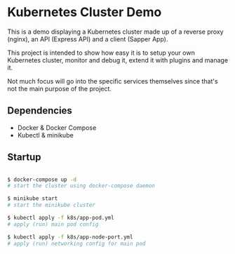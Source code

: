 # Kubernetes Cluster Demo

This is a demo displaying a Kubernetes cluster made up of a reverse proxy (nginx), an API (Express API) and a client (Sapper App).

This project is intended to show how easy it is to setup your own Kubernetes cluster, monitor and debug it, extend it with plugins and manage it.

Not much focus will go into the specific services themselves since that's not the main purpose of the project.

## Dependencies

- Docker & Docker Compose
- Kubectl & minikube

## Startup

```bash

$ docker-compose up -d
# start the cluster using docker-compose daemon

$ minikube start
# start the minikube cluster

$ kubectl apply -f k8s/app-pod.yml
# apply (run) main pod config

$ kubectl apply -f k8s/app-node-port.yml
# apply (run) networking config for main pod 

```
